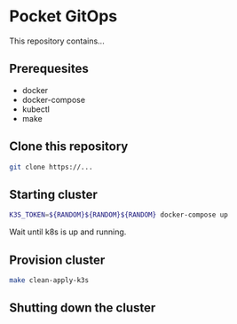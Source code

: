 # Pocket GitOps

This repository contains...

## Prerequesites

- docker
- docker-compose
- kubectl
- make

## Clone this repository

```bash
git clone https://...
```

## Starting cluster

```bash
K3S_TOKEN=${RANDOM}${RANDOM}${RANDOM} docker-compose up
```

Wait until k8s is up and running.

## Provision cluster

```bash
make clean-apply-k3s
```

## Shutting down the cluster